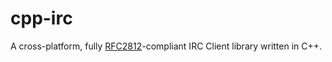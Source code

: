 # cpp-irc
A cross-platform, fully [RFC2812](https://tools.ietf.org/html/rfc2812)-compliant IRC Client library written in C++.
